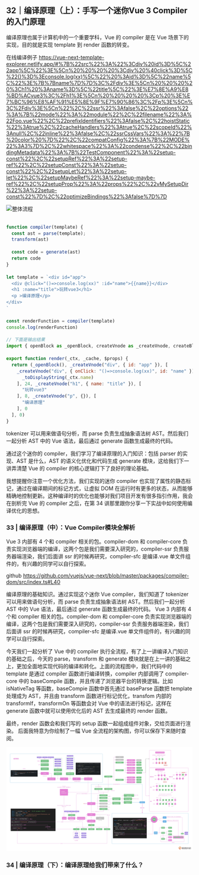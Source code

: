 <!--
 * @Author: zhangyu
 * @Email: zhangdulin@outlook.com
 * @Date: 2022-09-21 18:51:48
 * @LastEditors: zhangyu
 * @LastEditTime: 2023-03-25 14:25:49
 * @Description: 
-->

## 32｜编译原理（上）：手写一个迷你Vue 3 Compiler的入门原理

编译原理也属于计算机中的一个重要学科，Vue 的 compiler 是在 Vue 场景下的实现，目的就是实现 template 到 render 函数的转变。

在线编译例子
https://vue-next-template-explorer.netlify.app/#%7B%22src%22%3A%22%3Cdiv%20id%3D%5C%22app%5C%22%3E%5Cn%20%20%20%20%3Cdiv%20%40click%3D%5C%22()%3D%3Econsole.log(xx)%5C%22%20%3Aid%3D%5C%22name%5C%22%3E%7B%7Bname%7D%7D%3C%2Fdiv%3E%5Cn%20%20%20%20%3Ch1%20%3Aname%3D%5C%22title%5C%22%3E%E7%8E%A9%E8%BD%ACvue3%3C%2Fh1%3E%5Cn%20%20%20%20%3Cp%20%3E%E7%BC%96%E8%AF%91%E5%8E%9F%E7%90%86%3C%2Fp%3E%5Cn%3C%2Fdiv%3E%5Cn%22%2C%22ssr%22%3Afalse%2C%22options%22%3A%7B%22mode%22%3A%22module%22%2C%22filename%22%3A%22Foo.vue%22%2C%22prefixIdentifiers%22%3Afalse%2C%22hoistStatic%22%3Atrue%2C%22cacheHandlers%22%3Atrue%2C%22scopeId%22%3Anull%2C%22inline%22%3Afalse%2C%22ssrCssVars%22%3A%22%7B%20color%20%7D%22%2C%22compatConfig%22%3A%7B%22MODE%22%3A3%7D%2C%22whitespace%22%3A%22condense%22%2C%22bindingMetadata%22%3A%7B%22TestComponent%22%3A%22setup-const%22%2C%22setupRef%22%3A%22setup-ref%22%2C%22setupConst%22%3A%22setup-const%22%2C%22setupLet%22%3A%22setup-let%22%2C%22setupMaybeRef%22%3A%22setup-maybe-ref%22%2C%22setupProp%22%3A%22props%22%2C%22vMySetupDir%22%3A%22setup-const%22%7D%2C%22optimizeBindings%22%3Afalse%7D%7D

![整体流程](../img/aa7b24f6b9ff0cef5f70151ddd926d.webp "整体流程")

```js

function compiler(template) {
  const ast = parse(template);
  transform(ast)

  const code = generate(ast)
  return code
}

let template = `<div id="app">
  <div @click="()=>console.log(xx)" :id="name">{{name}}</div>
  <h1 :name="title">玩转vue3</h1>
  <p >编译原理</p>
</div>
`

const renderFunction = compiler(template)
console.log(renderFunction)

// 下面是输出结果
import { openBlock as _openBlock, createVnode as _createVnode, createBlock as _createBlock, toDisplayString as _toDisplayString } from 'vue'

export function render(_ctx, _cache, $props) {
  return (_openBlock(), _createVnode("div", { id: "app" }), [
    _createVnode("div", { onClick: "()=>console.log(xx)", id: "name" }), [
      _toDisplayString(_ctx.name)
    ], 24, _createVnode("h1", { name: "title" }), [
      "玩转vue3"
    ], 8, _createVnode("p", {}), [
      "编译原理"
    ], 0
  ], 0)
}

```
tokenizer 可以用来做语句分析，而 parse 负责生成抽象语法树 AST。然后我们一起分析 AST 中的 Vue 语法，最后通过 generate 函数生成最终的代码。

通过这个迷你的 compiler，我们学习了编译原理的入门知识：包括 parser 的实现、AST 是什么，AST 的语义化优化和代码生成 generate 模块，这给我们下一讲弄清楚 Vue 的 compiler 的核心逻辑打下了良好的理论基础。

我想提醒你注意一个优化方法，我们实现的迷你 compiler 也实现了属性的静态标记，通过在编译期间的标记方式，让虚拟 DOM 在运行时有更多的状态，从而能够精确地控制更新。这种编译时的优化也能够对我们项目开发有很多指引作用，我会在剖析完 Vue 的 compiler 之后，在第 34 讲那里跟你分享一下实战中如何使用编译优化的思想。

### 33 | 编译原理（中）：Vue Compiler模块全解析
Vue 3 内部有 4 个和 compiler 相关的包。compiler-dom 和 compiler-core 负责实现浏览器端的编译，这两个包是我们需要深入研究的，compiler-ssr 负责服务器端渲染，我们后面讲 ssr 的时候再研究，compiler-sfc 是编译.vue 单文件组件的，有兴趣的同学可以自行探索。

github
https://github.com/vuejs/vue-next/blob/master/packages/compiler-dom/src/index.ts#L40

编译原理的基础知识。通过实现这个迷你 Vue compiler，我们知道了 tokenizer 可以用来做语句分析，而 parse 负责生成抽象语法树 AST。然后我们一起分析 AST 中的 Vue 语法，最后通过 generate 函数生成最终的代码。
Vue 3 内部有 4 个和 compiler 相关的包。compiler-dom 和 compiler-core 负责实现浏览器端的编译，这两个包是我们需要深入研究的，compiler-ssr 负责服务器端渲染，我们后面讲 ssr 的时候再研究，compiler-sfc 是编译.vue 单文件组件的，有兴趣的同学可以自行探索。

今天我们一起分析了 Vue 中的 compiler 执行全流程，有了上一讲编译入门知识的基础之后，今天的 parse，transform 和 generate 模块就是在上一讲的基础之上，更加全面地实现代码的编译和转化。上面的流程图中，我们代码中的 template 是通过 compiler 函数进行编译转换，compiler 内部调用了 compiler-core 中的 baseCompile 函数，并且传递了浏览器平台的转换逻辑。比如 isNativeTag 等函数，baseCompie 函数中首先通过 baseParse 函数把 template 处理成为 AST，并且由 transform 函数进行标记优化，transfom 内部的 transformIf，transformOn 等函数会对 Vue 中的语法进行标记，这样在 generate 函数中就可以使用优化后的 AST 去生成最终的 render 函数。

最终，render 函数会和我们写的 setup 函数一起组成组件对象，交给页面进行渲染。
后面我特意为你绘制了一幅 Vue 全流程的架构图，你可以保存下来随时查阅。

![ Vue 全流程的架构图，](../img/3b266af3c5f43d235a8ec0e687bc4c97.jpg " Vue 全流程的架构图，")

### 34 | 编译原理（下）：编译原理给我们带来了什么？


<Gitalk />
